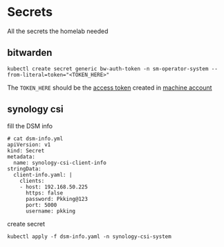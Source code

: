 # Secrets
All the secrets the homelab needed

## bitwarden
```
kubectl create secret generic bw-auth-token -n sm-operator-system --from-literal=token="<TOKEN_HERE>"
```

The `TOKEN_HERE` should be the [access token](https://bitwarden.com/help/access-tokens/) created in [machine account](https://bitwarden.com/help/machine-accounts/)

## synology csi

fill the DSM info
```
# cat dsm-info.yml
apiVersion: v1
kind: Secret
metadata:
  name: synology-csi-client-info
stringData:
  client-info.yaml: |
    clients:
    - host: 192.168.50.225
      https: false
      password: Pkking@123
      port: 5000
      username: pkking
```
create secret
```
kubectl apply -f dsm-info.yaml -n synology-csi-system
```
